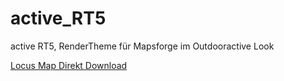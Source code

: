 # active_RT5
 active RT5, RenderTheme für Mapsforge im Outdooractive Look
 
[Locus Map Direkt Download](locus-actions://https//github.com/FrankSchoeneck/active_RT5/edit/master/locus_theme_download.xml)
